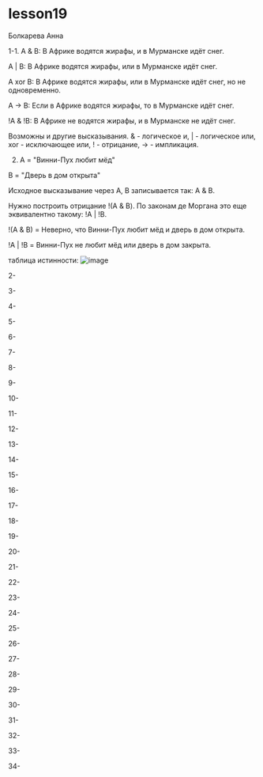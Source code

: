# lesson19
Болкарева Анна

1-1. A & B: В Африке водятся жирафы, и в Мурманске идёт снег.

A | B: В Африке водятся жирафы, или в Мурманске идёт снег.

A xor B: В Африке водятся жирафы, или в Мурманске идёт снег, но не одновременно.

A -> B: Если в Африке водятся жирафы, то в Мурманске идёт снег.

!A & !B: В Африке не водятся жирафы, и в Мурманске не идёт снег.

Возможны и другие высказывания. & - логическое и, | - логическое или, xor - исключающее или, ! - отрицание, -> - импликация.

2. A = "Винни-Пух любит мёд"
   
B = "Дверь в дом открыта"

Исходное высказывание через A, B записывается так: A & B.

Нужно построить отрицание !(A & B). По законам де Моргана это еще эквивалентно такому: !A | !B.

!(A & B) = Неверно, что Винни-Пух любит мёд и дверь в дом открыта.

!A | !B = Винни-Пух не любит мёд или дверь в дом закрыта.

таблица истинности:
![image](https://github.com/user-attachments/assets/e755d352-aaa6-4e49-9172-39ed0aecf82f)


2-

3-

4-

5-

6-

7-

8-

9-

10-

11-

12-

13-

14-

15-

16-

17-

18-

19-

20-

21-

22-

23-

24-

25-

26-

27-

28-

29-

30-

31-

32-

33-

34-
